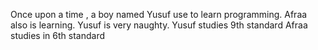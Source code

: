 Once upon a time , a boy named Yusuf use to learn programming.
Afraa also is learning.
Yusuf is very naughty.
Yusuf studies 9th standard
Afraa studies in 6th standard
